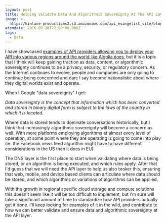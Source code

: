 ```yaml
---
layout: post
title: Helping Validate Data And Algorithmic Sovereignty At The API Layer
image: >-
  http://kinlane-productions2.s3.amazonaws.com/api_evangelist_site/blog/bw_algorithmic_sovereignty.png
atomdate: 2016-09-26T22:00:00.000Z
tags:
  - Data
---
```

I have showcased [examples of API providers allowing you to deploy your API into various regions around the world like Algolia does](http://apievangelist.com/2016/01/05/your-api-access-replicated-into-multiple-regions-around-the-globe-for-additional-charge/), but it is a topic that I think will keep gaining traction as data, content, or algorithmic sovereignty continues to be a privacy, security, or regulatory concern. As the Internet continues to evolve, people and companies are only going to continue being concerned and dare I say become nationalistic about where they digital worlds exist and operate.

When I Google "data sovereignty" I get:

_Data sovereignty is the concept that information which has been converted and stored in binary digital form is subject to the laws of the country in which it is located._

Where data is stored tends to dominate conversations historically, but I think that increasingly algorithmic sovereignty will become a concern as well. With more platforms employing algorithms at almost every level of operation, at some point where they are operating is going to come into play (ie. the Facebook news feed algorithm might have to have different considerations in the US than it does in EU).

The DNS layer is the first place to start when validating where data is being stored, or an algorithm is being executed, and which rules apply. After that I'd guess that we will need the API layer to help us also broker this, ensuring that web, mobile, and device based clients can articulate where data should be stored, and which algorithms or variations of algorithms can be applied. 

With the growth in regional specific cloud storage and compute solutions this doesn't seem like it will be too difficult to implement, but I'm sure will take a significant amount of time to standardize how API providers actually get it done. I'll keep looking for examples of it in the wild, and contribute to how we can better validate and ensure data and algorithmic sovereignty at the API layer.